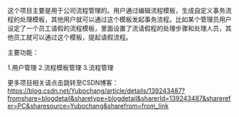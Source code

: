这个项目主要是用于公司流程管理的。用户通过编辑流程模板，生成自定义事务流程的处理模板，其他用户就可以通过这个模板发起事务流程。比如某个管理员用户设定了一个员工请假的流程模板，里面设置了流请假程的处理步骤和处理人员，其他员工就可以通过这个模板，提起请假流程。

主要功能：

1.用户管理 2.流程模板管理 3.流程管理

更多项目相关请点击跳转至CSDN博客： https://blog.csdn.net/Yubochang/article/details/139243487?fromshare=blogdetail&sharetype=blogdetail&sharerId=139243487&sharerefer=PC&sharesource=Yubochang&sharefrom=from_link
